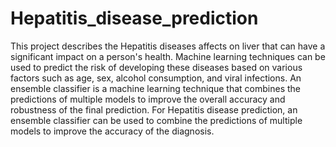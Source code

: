 # Hepatitis_disease_prediction
This project describes the Hepatitis diseases affects on liver that can have a significant impact on a person's health. Machine learning techniques can be used to predict the risk of developing these diseases based on various factors such as age, sex, alcohol consumption, and viral infections. An ensemble classifier is a machine learning technique that combines the predictions of multiple models to improve the overall accuracy and robustness of the final prediction. For Hepatitis disease prediction, an ensemble classifier can be used to combine the predictions of multiple models to improve the accuracy of the diagnosis.
